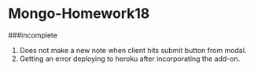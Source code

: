 # Mongo-Homework18

###incomplete
1. Does not make a new note when client hits submit button from modal.
2. Getting an error deploying to heroku after incorporating the add-on. 
